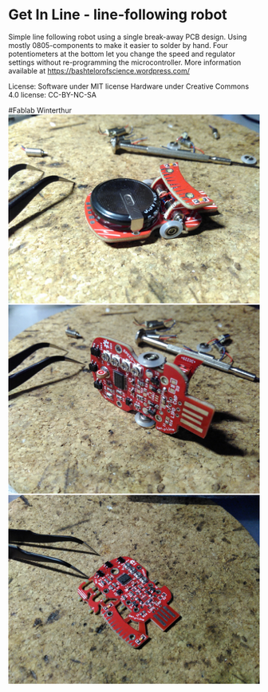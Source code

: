 # Get In Line - line-following robot
Simple line following robot using a single break-away PCB design. Using mostly 0805-components to make it easier to solder by hand. Four potentiometers at the bottom let you change the speed and regulator settings without re-programming the microcontroller. 
More information available at https://bashtelorofscience.wordpress.com/

License:
Software under MIT license
Hardware under Creative Commons 4.0 license: CC-BY-NC-SA

#Fablab Winterthur
![First Prototype Top](/images/IMG_20170110_183232.jpg) 
![First Prototype Bottom](/images/IMG_20170110_183159.jpg) 
![First Prototype Soldered](/images/IMG_20170110_180658.jpg) 



